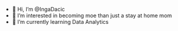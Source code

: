 - 👋 Hi, I’m @IngaDacic
- 👀 I’m interested in becoming moe than just a stay at home mom
- 🌱 I’m currently learning Data Analytics



<!---
IngaDacic/IngaDacic is a ✨ special ✨ repository because its `README.md` (this file) appears on your GitHub profile.
You can click the Preview link to take a look at your changes.
--->
